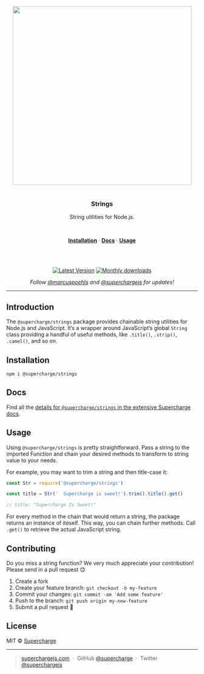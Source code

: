 <div align="center">
  <a href="https://superchargejs.com">
    <img width="471" style="max-width:100%;" src="https://superchargejs.com/images/supercharge-text.svg" />
  </a>
  <br/>
  <br/>
  <p>
    <h3>Strings</h3>
  </p>
  <p>
    String utilities for Node.js.
  </p>
  <br/>
  <p>
    <a href="#installation"><strong>Installation</strong></a> ·
    <a href="#Docs"><strong>Docs</strong></a> ·
    <a href="#usage"><strong>Usage</strong></a>
  </p>
  <br/>
  <br/>
  <p>
    <a href="https://www.npmjs.com/package/@supercharge/strings"><img src="https://img.shields.io/npm/v/@supercharge/strings.svg" alt="Latest Version"></a>
    <a href="https://www.npmjs.com/package/@supercharge/strings"><img src="https://img.shields.io/npm/dm/@supercharge/strings.svg" alt="Monthly downloads"></a>
  </p>
  <p>
    <em>Follow <a href="http://twitter.com/marcuspoehls">@marcuspoehls</a> and <a href="http://twitter.com/superchargejs">@superchargejs</a> for updates!</em>
  </p>
</div>

---

## Introduction
The `@supercharge/strings` package provides chainable string utilities for Node.js and JavaScript. It’s a wrapper around JavaScript’s global `String` class providing a handful of useful methods, like `.title()`, `.strip()`, `.camel()`, and so on.


## Installation

```
npm i @supercharge/strings
```


## Docs
Find all the [details for `@supercharge/strings` in the extensive Supercharge docs](https://superchargejs.com/docs/strings).


## Usage
Using `@supercharge/strings` is pretty straightforward. Pass a string to the imported Function and chain your desired methods to transform to string value to your needs.

For example, you may want to trim a string and then title-case it:

```js
const Str = require('@supercharge/strings')

const title = Str('  Supercharge is sweet!').trim().title().get()

// title: "Supercharge Is Sweet!"
```

For every method in the chain that would return a string, the package returns an instance of iteself. This way, you can chain further methods. Call `.get()` to retrieve the actual JavaScript string.


## Contributing
Do you miss a string function? We very much appreciate your contribution! Please send in a pull request 😊

1.  Create a fork
2.  Create your feature branch: `git checkout -b my-feature`
3.  Commit your changes: `git commit -am 'Add some feature'`
4.  Push to the branch: `git push origin my-new-feature`
5.  Submit a pull request 🚀


## License
MIT © [Supercharge](https://superchargejs.com)

---

> [superchargejs.com](https://superchargejs.com) &nbsp;&middot;&nbsp;
> GitHub [@supercharge](https://github.com/supercharge) &nbsp;&middot;&nbsp;
> Twitter [@superchargejs](https://twitter.com/superchargejs)
